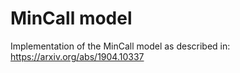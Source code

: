 # MinCall model

Implementation of the MinCall model as described in: https://arxiv.org/abs/1904.10337

